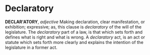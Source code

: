 # Declaratory

**DECLAR'ATORY**, _adjective_ Making declaration, clear manifestation, or exhibition; expressive; as, this clause is _declaratory_ of the will of the legislature. The _declaratory_ part of a law, is that which sets forth and defines what is right and what is wrong. A _declaratory_ act, is an act or statute which sets forth more clearly and explains the intention of the legislature in a former act.